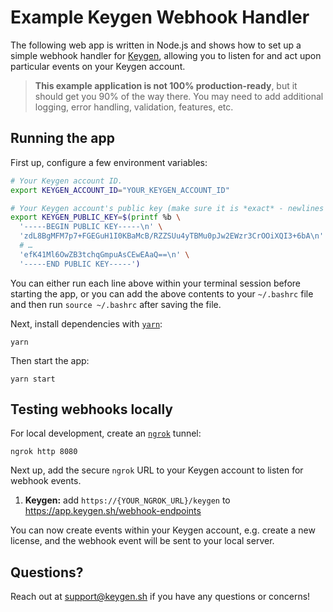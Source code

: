 # Example Keygen Webhook Handler
The following web app is written in Node.js and shows how to set up a simple
webhook handler for [Keygen](https://keygen.sh), allowing you to listen for
and act upon particular events on your Keygen account.

> **This example application is not 100% production-ready**, but it should
> get you 90% of the way there. You may need to add additional logging,
> error handling, validation, features, etc.

## Running the app

First up, configure a few environment variables:
```bash
# Your Keygen account ID.
export KEYGEN_ACCOUNT_ID="YOUR_KEYGEN_ACCOUNT_ID"

# Your Keygen account's public key (make sure it is *exact* - newlines and all)
export KEYGEN_PUBLIC_KEY=$(printf %b \
  '-----BEGIN PUBLIC KEY-----\n' \
  'zdL8BgMFM7p7+FGEGuH1I0KBaMcB/RZZSUu4yTBMu0pJw2EWzr3CrOOiXQI3+6bA\n' \
  # …
  'efK41Ml6OwZB3tchqGmpuAsCEwEAaQ==\n' \
  '-----END PUBLIC KEY-----')
```

You can either run each line above within your terminal session before
starting the app, or you can add the above contents to your `~/.bashrc`
file and then run `source ~/.bashrc` after saving the file.

Next, install dependencies with [`yarn`](https://yarnpkg.comg):
```
yarn
```

Then start the app:
```
yarn start
```

## Testing webhooks locally

For local development, create an [`ngrok`](https://ngrok.com) tunnel:
```
ngrok http 8080
```

Next up, add the secure `ngrok` URL to your Keygen account to listen
for webhook events.

1. **Keygen:** add `https://{YOUR_NGROK_URL}/keygen` to https://app.keygen.sh/webhook-endpoints

You can now create events within your Keygen account, e.g. create a new
license, and the webhook event will be sent to your local server.

## Questions?

Reach out at [support@keygen.sh](mailto:support@keygen.sh) if you have any
questions or concerns!
